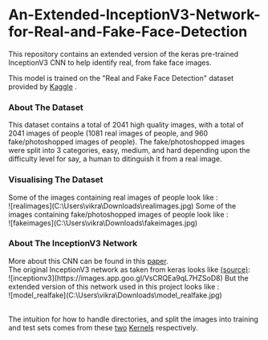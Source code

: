 # An-Extended-InceptionV3-Network-for-Real-and-Fake-Face-Detection
This repository contains an extended version of the keras pre-trained InceptionV3 CNN to help identify real, from fake face images.

This model is trained on the "Real and Fake Face Detection" dataset provided by <a href="https://www.kaggle.com/ciplab/real-and-fake-face-detection">Kaggle</a> . <br> 

<h3>About The Dataset</h2> 
This dataset contains a total of 2041 high quality images, with a total of 2041 images of people (1081 real images of people, and 960 fake/photoshopped images of people). The fake/photoshopped images were split into 3 categories, easy, medium, and hard depending upon the difficulty level for say, a human to ditinguish it from a real image. <br>

<h3>Visualising The Dataset</h3>
Some of the images containing real images of people look like : <br>
![realimages](C:\Users\vikra\Downloads\realimages.jpg)
Some of the images containing fake/photoshopped images of people look like : <br>
![fakeimages](C:\Users\vikra\Downloads\fakeimages.jpg)

<h3>About The InceptionV3 Network</h3> 
More about this CNN can be found in this <a href="https://www.cv-foundation.org/openaccess/content_cvpr_2016/papers/Szegedy_Rethinking_the_Inception_CVPR_2016_paper.pdf">paper</a>. <br>
The original InceptionV3 network as taken from keras looks like <a href="https://images.app.goo.gl/VsCRQEa9qL7HZSoD8">(source)</a>:<br>
![inceptionv3](https://images.app.goo.gl/VsCRQEa9qL7HZSoD8) 
But the extended version of this network used in this project looks like : <br>
![model_realfake](C:\Users\vikra\Downloads\model_realfake.jpg) <br> <br>

The intuition for how to handle directories, and split the images into training and test sets comes from these <a href="https://www.kaggle.com/martin1234567890/real-vs-fake-face">two</a> <a href="https://www.kaggle.com/anastasia484/face-anti-spoofing">Kernels</a> respectively.
